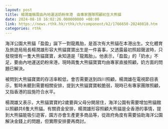 ```yaml
---
layout: post
title: 楊潤雄稱需由內地運送奶粉來港　由專家團隊照顧初生大熊貓
date: 2024-08-18 16:02:26.000000000 +08:00
link: https://news.rthk.hk/rthk/ch/component/k2/1766650-20240818.htm
categories: rthk
---
```


海洋公園大熊貓「盈盈」誕下一對龍鳳胎，是首次有大熊貓在本港出生。文化體育及旅遊局局長楊潤雄形容大熊貓寶寶出生是一件喜事，又透露最初照超聲波時，只發現懷有一隻大熊貓寶寶，未知道是「龍鳳胎」。他表示，「盈盈」的「奶水」不足，要由內地運送奶粉來港，現時兩隻大熊貓寶寶均由專家直接照顧，奶方面的問題已解決。

被問到大熊貓寶寶的存活率較低，會否需要送到四川照顧，楊潤雄在電視節目表示，暫時未聽到需要相關安排，提到大熊貓寶寶較脆弱，現時已有專家團隊照顧，又指香港的設施符合水平。

楊潤雄又表示，大熊貓寶寶約2歲要與父母分開居住，海洋公園有需要增加熊貓館以照顧共6隻大熊貓。有關資金安排，楊潤雄形容照顧大熊貓是全香港的事情，提到大熊貓能吸引遊客，園方亦會生產更多商品等，從政府角度有需要協助海洋公園解決金錢上的問題，但實際安排要再商討。
